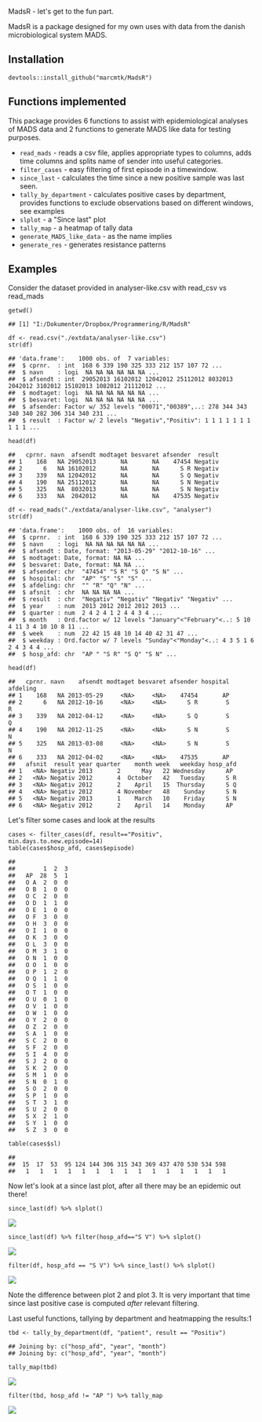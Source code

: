MadsR - let's get to the fun part.

MadsR is a package designed for my own uses with data from the danish
microbiological system MADS.

Installation
------------

    devtools::install_github("marcmtk/MadsR")

Functions implemented
---------------------

This package provides 6 functions to assist with epidemiological
analyses of MADS data and 2 functions to generate MADS like data for
testing purposes.

-   `read_mads` - reads a csv file, applies appropriate types to
    columns, adds time columns and splits name of sender into
    useful categories.
-   `filter_cases` - easy filtering of first episode in a timewindow.
-   `since_last` - calculates the time since a new positive sample was
    last seen.
-   `tally_by_department` - calculates positive cases by department,
    provides functions to exclude observations based on different
    windows, see examples
-   `slplot` - a "Since last" plot
-   `tally_map` - a heatmap of tally data
-   `generate_MADS_like_data` - as the name implies
-   `generate_res` - generates resistance patterns

Examples
--------

Consider the dataset provided in analyser-like.csv with read\_csv vs
read\_mads

    getwd()

    ## [1] "I:/Dokumenter/Dropbox/Programmering/R/MadsR"

    df <- read.csv("./extdata/analyser-like.csv")
    str(df)

    ## 'data.frame':    1000 obs. of  7 variables:
    ##  $ cprnr.  : int  168 6 339 190 325 333 212 157 107 72 ...
    ##  $ navn    : logi  NA NA NA NA NA NA ...
    ##  $ afsendt : int  29052013 16102012 12042012 25112012 8032013 2042012 3102012 15102013 1082012 21112012 ...
    ##  $ modtaget: logi  NA NA NA NA NA NA ...
    ##  $ besvaret: logi  NA NA NA NA NA NA ...
    ##  $ afsender: Factor w/ 352 levels "00071","00389",..: 278 344 343 340 340 282 306 314 340 231 ...
    ##  $ result  : Factor w/ 2 levels "Negativ","Positiv": 1 1 1 1 1 1 1 1 1 1 ...

    head(df)

    ##   cprnr. navn  afsendt modtaget besvaret afsender  result
    ## 1    168   NA 29052013       NA       NA    47454 Negativ
    ## 2      6   NA 16102012       NA       NA      S R Negativ
    ## 3    339   NA 12042012       NA       NA      S Q Negativ
    ## 4    190   NA 25112012       NA       NA      S N Negativ
    ## 5    325   NA  8032013       NA       NA      S N Negativ
    ## 6    333   NA  2042012       NA       NA    47535 Negativ

    df <- read_mads("./extdata/analyser-like.csv", "analyser")
    str(df)

    ## 'data.frame':    1000 obs. of  16 variables:
    ##  $ cprnr.  : int  168 6 339 190 325 333 212 157 107 72 ...
    ##  $ navn    : logi  NA NA NA NA NA NA ...
    ##  $ afsendt : Date, format: "2013-05-29" "2012-10-16" ...
    ##  $ modtaget: Date, format: NA NA ...
    ##  $ besvaret: Date, format: NA NA ...
    ##  $ afsender: chr  "47454" "S R" "S Q" "S N" ...
    ##  $ hospital: chr  "AP" "S" "S" "S" ...
    ##  $ afdeling: chr  "" "R" "Q" "N" ...
    ##  $ afsnit  : chr  NA NA NA NA ...
    ##  $ result  : chr  "Negativ" "Negativ" "Negativ" "Negativ" ...
    ##  $ year    : num  2013 2012 2012 2012 2013 ...
    ##  $ quarter : num  2 4 2 4 1 2 4 4 3 4 ...
    ##  $ month   : Ord.factor w/ 12 levels "January"<"February"<..: 5 10 4 11 3 4 10 10 8 11 ...
    ##  $ week    : num  22 42 15 48 10 14 40 42 31 47 ...
    ##  $ weekday : Ord.factor w/ 7 levels "Sunday"<"Monday"<..: 4 3 5 1 6 2 4 3 4 4 ...
    ##  $ hosp_afd: chr  "AP " "S R" "S Q" "S N" ...

    head(df)

    ##   cprnr. navn    afsendt modtaget besvaret afsender hospital afdeling
    ## 1    168   NA 2013-05-29     <NA>     <NA>    47454       AP         
    ## 2      6   NA 2012-10-16     <NA>     <NA>      S R        S        R
    ## 3    339   NA 2012-04-12     <NA>     <NA>      S Q        S        Q
    ## 4    190   NA 2012-11-25     <NA>     <NA>      S N        S        N
    ## 5    325   NA 2013-03-08     <NA>     <NA>      S N        S        N
    ## 6    333   NA 2012-04-02     <NA>     <NA>    47535       AP         
    ##   afsnit  result year quarter    month week   weekday hosp_afd
    ## 1   <NA> Negativ 2013       2      May   22 Wednesday      AP 
    ## 2   <NA> Negativ 2012       4  October   42   Tuesday      S R
    ## 3   <NA> Negativ 2012       2    April   15  Thursday      S Q
    ## 4   <NA> Negativ 2012       4 November   48    Sunday      S N
    ## 5   <NA> Negativ 2013       1    March   10    Friday      S N
    ## 6   <NA> Negativ 2012       2    April   14    Monday      AP

Let's filter some cases and look at the results

    cases <- filter_cases(df, result=="Positiv", min.days.to.new.episode=14)
    table(cases$hosp_afd, cases$episode)

    ##      
    ##        1  2  3
    ##   AP  28  5  1
    ##   O A  2  0  0
    ##   O B  1  0  0
    ##   O C  2  0  0
    ##   O D  1  1  0
    ##   O E  1  0  0
    ##   O F  3  0  0
    ##   O H  3  0  0
    ##   O I  1  0  0
    ##   O K  3  0  0
    ##   O L  3  0  0
    ##   O M  3  1  0
    ##   O N  1  0  0
    ##   O O  1  0  0
    ##   O P  1  2  0
    ##   O Q  1  1  0
    ##   O S  1  0  0
    ##   O T  1  0  0
    ##   O U  0  1  0
    ##   O V  1  0  0
    ##   O W  1  0  0
    ##   O Y  2  0  0
    ##   O Z  2  0  0
    ##   S A  1  0  0
    ##   S C  2  0  0
    ##   S F  2  0  0
    ##   S I  4  0  0
    ##   S J  2  0  0
    ##   S K  2  0  0
    ##   S M  1  0  0
    ##   S N  0  1  0
    ##   S O  2  0  0
    ##   S P  1  0  0
    ##   S T  3  1  0
    ##   S U  2  0  0
    ##   S X  2  1  0
    ##   S Y  1  0  0
    ##   S Z  3  0  0

    table(cases$sl)

    ## 
    ##  15  17  53  95 124 144 306 315 343 369 437 470 530 534 598 
    ##   1   1   1   1   1   1   1   1   1   1   1   1   1   1   1

Now let's look at a since last plot, after all there may be an epidemic
out there!

    since_last(df) %>% slplot()

![](readme_files/figure-markdown_strict/unnamed-chunk-4-1.png)<!-- -->

    since_last(df) %>% filter(hosp_afd=="S V") %>% slplot()

![](readme_files/figure-markdown_strict/unnamed-chunk-4-2.png)<!-- -->

    filter(df, hosp_afd == "S V") %>% since_last() %>% slplot()

![](readme_files/figure-markdown_strict/unnamed-chunk-4-3.png)<!-- -->

Note the difference between plot 2 and plot 3. It is very important that
time since last positive case is computed *after* relevant filtering.

Last useful functions, tallying by department and heatmapping the
results:1

    tbd <- tally_by_department(df, "patient", result == "Positiv")

    ## Joining by: c("hosp_afd", "year", "month")
    ## Joining by: c("hosp_afd", "year", "month")

    tally_map(tbd)

![](readme_files/figure-markdown_strict/unnamed-chunk-5-1.png)<!-- -->

    filter(tbd, hosp_afd != "AP ") %>% tally_map

![](readme_files/figure-markdown_strict/unnamed-chunk-5-2.png)<!-- -->

